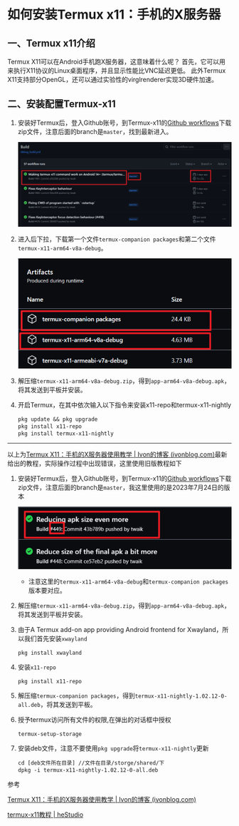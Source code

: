 # 如何安装Termux x11：手机的X服务器

## 一、Termux x11介绍

Termux X11可以在Android手机跑X服务器，这意味着什么呢？ 首先，它可以用来执行X11协议的Linux桌面程序，并且显示性能比VNC延迟更低。 此外Termux X11支持部分OpenGL，还可以通过实验性的virglrenderer实现3D硬件加速。

## 二、安装配置Termux-x11

1. 安装好Termux后，登入Github账号，到Termux-x11的[Github workflows](https://github.com/termux/termux-x11/actions/workflows/debug_build.yml)下载zip文件，注意后面的branch是`master`，找到最新进入。

   ![7](./img/7.png) 

2. 进入后下拉，下载第一个文件`termux-companion packages`和第二个文件 `termux-x11-arm64-v8a-debug`。

   ![8](./img/8.png)

3. 解压缩`termux-x11-arm64-v8a-debug.zip`，得到`app-arm64-v8a-debug.apk`，将其发送到平板并安装。

4. 开启Termux，在其中依次输入以下指令来安装x11-repo和termux-x11-nightly

   ```shell
   pkg update && pkg upgrade
   pkg install x11-repo
   pkg install termux-x11-nightly
   ```

----

以上为[Termux X11：手机的X服务器使用教学 | Ivon的博客 (ivonblog.com)](https://ivonblog.com/posts/termux-x11/)最新给出的教程，实际操作过程中出现错误，这里使用旧版教程如下

1. 安装好Termux后，登入Github账号，到Termux-x11的[Github workflows](https://github.com/termux/termux-x11/actions/workflows/debug_build.yml)下载zip文件，注意后面的branch是`master`，我这里使用的是2023年7月24日的版本

   ![12](./img/12.png)

   * 注意这里的`termux-x11-arm64-v8a-debug`和`termux-companion packages`版本要对应。

2. 解压缩`termux-x11-arm64-v8a-debug.zip`，得到`app-arm64-v8a-debug.apk`，将其发送到平板并安装。

3. 由于A Termux add-on app providing Android frontend for Xwayland，所以我们首先安装`xwayland`

   ```shell
   pkg install xwayland
   ```

4. 安装`x11-repo`

   ```shell
   pkg install x11-repo
   ```

5. 解压缩`termux-companion packages`，得到`termux-x11-nightly-1.02.12-0-all.deb`，将其发送到平板。

5. 授予termux访问所有文件的权限,在弹出的对话框中授权

   ```shell
   termux-setup-storage
   ```

6. 安装deb文件，注意不要使用`pkg upgrade`将`termux-x11-nightly`更新

   ```shell
   cd [deb文件所在目录] //文件在目录/storge/shared/下
   dpkg -i termux-x11-nightly-1.02.12-0-all.deb
   ```

   

参考

[Termux X11：手机的X服务器使用教学 | Ivon的博客 (ivonblog.com)](https://ivonblog.com/posts/termux-x11/)

[termux-x11教程 | heStudio](https://www.hestudio.net/posts/termux-x11-tutorial.html)

